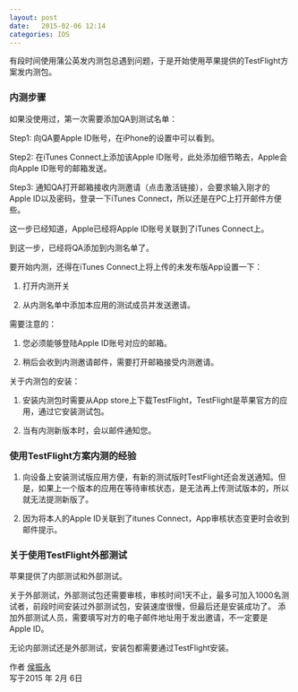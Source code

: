 ```yaml
---
layout: post
date:   2015-02-06 12:14
categories: IOS
---
```


有段时间使用蒲公英发内测包总遇到问题，于是开始使用苹果提供的TestFlight方案发内测包。

### 内测步骤

如果没使用过，第一次需要添加QA到测试名单：

Step1: 向QA要Apple ID账号，在iPhone的设置中可以看到。

Step2: 在iTunes Connect上添加该Apple ID账号，此处添加细节略去，Apple会向Apple ID账号的邮箱发送。

Step3: 通知QA打开邮箱接收内测邀请（点击激活链接），会要求输入刚才的Apple ID以及密码，登录一下iTunes Connect，所以还是在PC上打开邮件方便些。


这一步已经知道，Apple已经将Apple ID账号关联到了iTunes Connect上。

到这一步，已经将QA添加到内测名单了。

要开始内测，还得在iTunes Connect上将上传的未发布版App设置一下：

1. 打开内测开关

2. 从内测名单中添加本应用的测试成员并发送邀请。


需要注意的：

1. 您必须能够登陆Apple ID账号对应的邮箱。

2. 稍后会收到内测邀请邮件，需要打开邮箱接受内测邀请。

关于内测包的安装：

1. 安装内测包时需要从App store上下载TestFlight，TestFlight是苹果官方的应用，通过它安装测试包。

2. 当有内测新版本时，会以邮件通知您。


### 使用TestFlight方案内测的经验

1. 向设备上安装测试版应用方便，有新的测试版时TestFlight还会发送通知。但是，如果上一个版本的应用在等待审核状态，是无法再上传测试版本的，所以就无法提测新版了。

2. 因为将本人的Apple ID关联到了itunes Connect，App审核状态变更时会收到邮件提示。



### 关于使用TestFlight外部测试

苹果提供了内部测试和外部测试。

关于外部测试，外部测试包还需要审核，审核时间1天不止，最多可加入1000名测试者，前段时间安装过外部测试包，安装速度很慢，但最后还是安装成功了。
添加外部测试人员，需要填写对方的电子邮件地址用于发出邀请，不一定要是 Apple ID。

无论内部测试还是外部测试，安装包都需要通过TestFlight安装。



作者 [侯振永][1]     
写于2015 年 2月 6日

[1]: https://zhenyonghou.github.io/